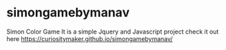 # simongamebymanav
 Simon Color Game
It is a simple Jquery and Javascript project check it out here https://curiositymaker.github.io/simongamebymanav/
